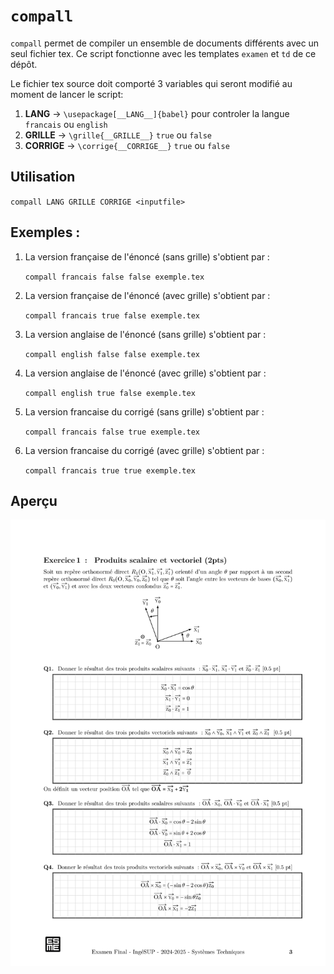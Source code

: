 # `compall`

`compall` permet de compiler un ensemble de documents différents avec un seul fichier tex.
Ce script fonctionne avec les templates `examen` et `td` de ce dépôt.

Le fichier tex source doit comporté 3 variables qui seront modifié au moment de lancer le script:

1. __LANG__    -> `\usepackage[__LANG__]{babel}` pour controler la langue `francais` ou `english`
2. __GRILLE__  -> `\grille{__GRILLE__}`  `true` ou `false`
3. __CORRIGE__ -> `\corrige{__CORRIGE__}` `true` ou `false`

## Utilisation 

`compall LANG GRILLE CORRIGE <inputfile>`

## Exemples :

1. La version française de l'énoncé (sans grille) s'obtient par :

    `compall francais false false exemple.tex`

2. La version française de l'énoncé (avec grille) s'obtient par :

    `compall francais true false exemple.tex`

3. La version anglaise de l'énoncé (sans grille) s'obtient par :

    `compall english false false exemple.tex`

4. La version anglaise de l'énoncé (avec grille) s'obtient par :

    `compall english true false exemple.tex`

5. La version francaise du corrigé (sans grille) s'obtient par :

    `compall francais false true exemple.tex`

5. La version francaise du corrigé (avec grille) s'obtient par :

    `compall francais true true exemple.tex`

## Aperçu
![Page de titre](img/exemple_francais_grille_corrige.pdf-0.png)
